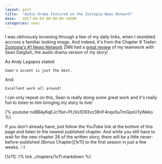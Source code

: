 ```yaml
---
layout: post
title:  "Audio drama featured on the Zootopia News Network"
date:   2017-04-03 00:00:00 +0200
categories: news
---
```

I was obliviously browsing through a few of my daily links, when I stumbled accross a familiar looking image. And indeed, it's from the Chapter 8 Trailer: [Zootopia's #1 News Network][znn] ZNN had a [great review][znnAudioDrama] of my teamwork with Sean Dalglish, the audio drama version of my story!

As Andy Lagopos stated:

    Sean's accent is just the best.

And:

    Excellent work all around!

I can only repeat on this, Sean is really doing some great work and it's really fun to listen to him bringing my story to live!

{% youtube nxBBAyKqEJc?list=PLIVs1D93vz38riF4nqo5uTmGpoU1yWeko %}

If you don't already have, just follow the YouTube link at the bottom of this page and listen to the newest published chapter. And while you still have to wait for the new chapter 26 of the written story, there will be a little never-before-published [Bonus Chapter][1x11] to the first season in just a few weeks. :-)


[znn]: http://www.zootopianewsnetwork.com/
[znnAudioDrama]: http://www.zootopianewsnetwork.com/2017/03/audiobook-chronicles-of-zootopia-read.html
[1x11]: {% link _chapters/1x11.markdown %}
